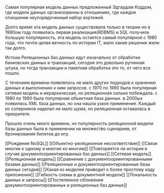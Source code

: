 Самая популярная модель данных предложенный Эдгардом Коддом, где модели данных организованны в отношениях, где каждое отношение неупорядоченный набор кортежей.

Долго время эта модель данных существовала только в теории но в 1980ом году появилась первая реализация(RDBMS) и SQL получила большую популярность, эта модель остается самый популярной с 1980 года, что почти целая вечность по истории IT, мало какие решения жили так долго.

Истоки Реляционных баз данных идут изначально от обработки банковских данных и транзакций, сегодня это довольно рутинная штука, но тогда транзакции и пакетная обработка это то, от чего все пошло.

С течением времени появлялось не мало других подходов к хранению данных и выполнению к ним запросов. с 1970 по 1980 была популярная  сетевая модель и иерархическая, но реляционная сильно побеждала. с 1980 по 1990 была популярная объектная база данных. в 2000ых появилась XML база данных, но она нашла узкое применение. Каждый из соперников наделал не мало шума, но реляционная оставалась в приоритете.

Прошло очень много времени, но популярность реляционной модели базы данных была в применении на множество сценариев, от бронирования билетов до игр.

[[Рождение NoSQL]]
[[Объектно-реляционное несоответствие]]
[[Связи многие к одному и многие ко многим]]
[[Повторяется ли история в случае документоориентированных баз данных]]
[[Сетевая модель]]
[[Реляционная модель]]
[[Сравнение с документоориентированными базами данных]]
[[Реляционные и документоориентированные базы данных сегодня]]
[[Какая из моделей приводит к более простому коду приложения]]
[[Гибкость схемы в документной модели]]
[[Локальность данных и запросы]]
[[Постепенное сближение документоориентированных и реляционных баз данных]]